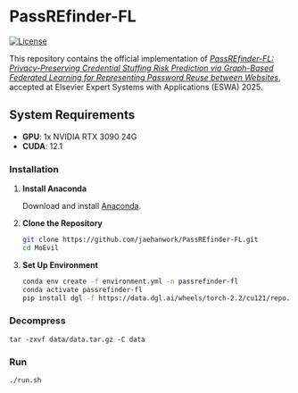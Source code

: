 # PassREfinder-FL
[![License](https://img.shields.io/badge/License-Apache%202.0-blue.svg)](LICENSE)

This repository contains the official implementation of [*PassREfinder-FL: Privacy-Preserving Credential Stuffing Risk Prediction via Graph-Based Federated Learning for Representing Password Reuse between Websites*](https://www.sciencedirect.com/science/article/pii/S0957417425036954), accepted at Elsevier Expert Systems with Applications (ESWA) 2025.

## System Requirements
- **GPU**: 1x NVIDIA RTX 3090 24G
- **CUDA**: 12.1

### Installation

1. **Install Anaconda**
   
   Download and install [Anaconda](https://www.anaconda.com/download).

2. **Clone the Repository**
   ```bash
   git clone https://github.com/jaehanwork/PassREfinder-FL.git
   cd MoEvil
   ```

3. **Set Up Environment**
   ```bash
   conda env create -f environment.yml -n passrefinder-fl
   conda activate passrefinder-fl
   pip install dgl -f https://data.dgl.ai/wheels/torch-2.2/cu121/repo.html
   ```

### Decompress 
```
tar -zxvf data/data.tar.gz -C data
```

### Run

```bash
./run.sh
```


<!-- ## 📝 Citation

If you find this work useful for your research, please cite our paper:

```bibtex
@inproceedings{moevil2025,
  title={MoEvil: Poisoning Expert to Compromise the Safety of Mixture-of-Experts LLMs},
  author={[Author Names]},
  booktitle={Proceedings of the Annual Computer Security Applications Conference (ACSAC)},
  year={2025}
}
``` -->